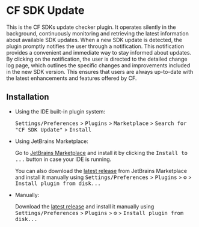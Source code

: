 # CF SDK Update

<!-- Plugin description -->
This is the CF SDKs update checker plugin. 
It operates silently in the background, continuously monitoring and retrieving the latest information about available SDK updates. 
When a new SDK update is detected, the plugin promptly notifies the user through a notification. This notification provides a convenient and immediate way to stay informed about updates. By clicking on the notification, the user is directed to the detailed change log page, which outlines the specific changes and improvements included in the new SDK version. 
This ensures that users are always up-to-date with the latest enhancements and features offered by 
CF.
<!-- Plugin description end -->

## Installation

- Using the IDE built-in plugin system:
  
  <kbd>Settings/Preferences</kbd> > <kbd>Plugins</kbd> > <kbd>Marketplace</kbd> > <kbd>Search for "CF SDK Update"</kbd> >
  <kbd>Install</kbd>
  
- Using JetBrains Marketplace:

  Go to [JetBrains Marketplace](https://plugins.jetbrains.com/plugin/MARKETPLACE_ID) and install it by clicking the <kbd>Install to ...</kbd> button in case your IDE is running.

  You can also download the [latest release](https://plugins.jetbrains.com/plugin/MARKETPLACE_ID/versions) from JetBrains Marketplace and install it manually using
  <kbd>Settings/Preferences</kbd> > <kbd>Plugins</kbd> > <kbd>⚙️</kbd> > <kbd>Install plugin from disk...</kbd>

- Manually:

  Download the [latest release](https://github.com/droiddevgeeks/CFSDK/releases/latest) and install it manually using
  <kbd>Settings/Preferences</kbd> > <kbd>Plugins</kbd> > <kbd>⚙️</kbd> > <kbd>Install plugin from disk...</kbd>
